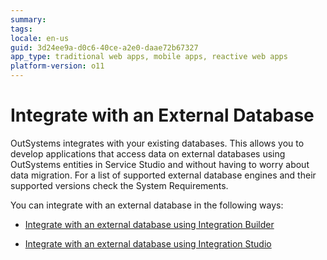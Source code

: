 ```yaml
---
summary: 
tags: 
locale: en-us
guid: 3d24ee9a-d0c6-40ce-a2e0-daae72b67327
app_type: traditional web apps, mobile apps, reactive web apps
platform-version: o11
---
```


# Integrate with an External Database

OutSystems integrates with your existing databases. This allows you to develop applications that access data on external databases using OutSystems entities in Service Studio and without having to worry about data migration. For a list of supported external database engines and their supported versions check the System Requirements.

You can integrate with an external database in the following ways:

* [Integrate with an external database using Integration Builder](integrate-external-db-ib.md)

* [Integrate with an external database using Integration Studio](connect-external-db.md)
